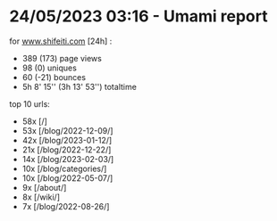 # 24/05/2023 03:16 - Umami report
for www.shifeiti.com [24h] :

 - 389 (173) page views
 - 98 (0) uniques
 - 60 (-21) bounces
 - 5h 8' 15'' (3h 13' 53'') totaltime


top 10 urls:
 - 58x [/]
 - 53x [/blog/2022-12-09/]
 - 42x [/blog/2023-01-12/]
 - 21x [/blog/2022-12-22/]
 - 14x [/blog/2023-02-03/]
 - 10x [/blog/categories/]
 - 10x [/blog/2022-05-07/]
 - 9x [/about/]
 - 8x [/wiki/]
 - 7x [/blog/2022-08-26/]


